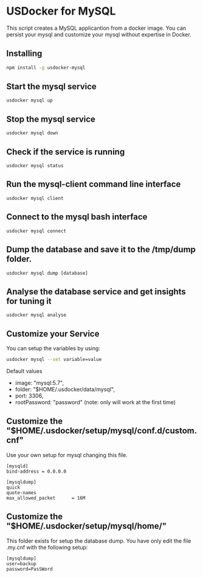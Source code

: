 # USDocker for MySQL

This script creates a MySQL applicantion from a docker image.
You can persist your mysql and customize your mysql without expertise in Docker.

## Installing

```bash
npm install -g usdocker-mysql
```

## Start the mysql service

```
usdocker mysql up
```

## Stop the mysql service

```
usdocker mysql down
```

## Check if the service is running 

```
usdocker mysql status
```

## Run the mysql-client command line interface

```
usdocker mysql client
```

## Connect to the mysql bash interface

```
usdocker mysql connect
```

## Dump the database and save it to the /tmp/dump folder.

```
usdocker mysql dump [database]
```

## Analyse the database service and get insights for tuning it

```
usdocker mysql analyse
```

## Customize your Service

You can setup the variables by using:

```bash
usdocker mysql --set variable=value
```

Default values

  - image: "mysql:5.7",
  - folder: "$HOME/.usdocker/data/mysql",
  - port: 3306,
  - rootPassword: "password" (note: only will work at the first time)


## Customize the "$HOME/.usdocker/setup/mysql/conf.d/custom.cnf"

Use your own setup for mysql changing this file. 

```
[mysqld]
bind-address = 0.0.0.0

[mysqldump]
quick
quote-names
max_allowed_packet      = 16M
```

## Customize the "$HOME/.usdocker/setup/mysql/home/"

This folder exists for setup the database dump. You have only edit the file .my.cnf with the following setup:

```
[mysqldump]
user=backup
password=PasSWord
```

